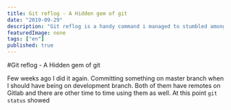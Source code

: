```yaml
---
title: Git reflog - A Hidden gem of git 
date: "2019-09-29"
description: "Git reflog is a handy command i managed to stumbled among not that long ago"
featuredImage: none
tags: ["en"]
published: true
---
```


#Git reflog - A Hidden gem of git

Few weeks ago I did it again. Committing something on master branch when I should have being on development branch. Both of them have remotes on Gitlab and there are other time to time using them as well. At this point ```git status``` showed 